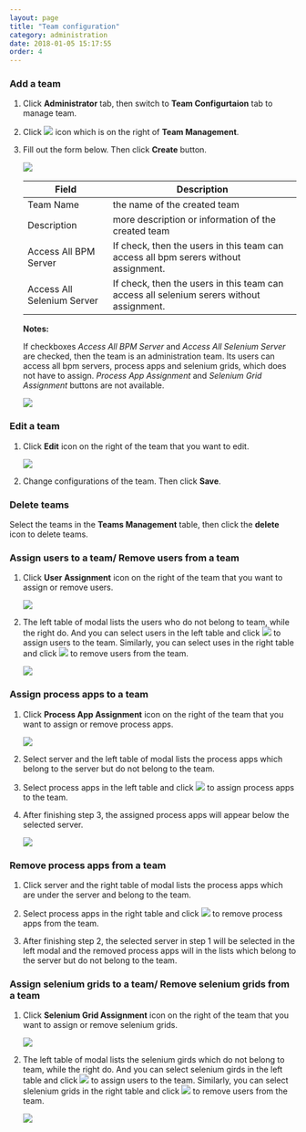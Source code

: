 ```yaml
---
layout: page
title: "Team configuration"
category: administration
date: 2018-01-05 15:17:55
order: 4
---
```


### Add a team
  1. Click **Administrator** tab, then switch to  **Team Configurtaion** tab to manage team.  
  
  2. Click ![][add_icon] icon which is on the right of **Team Management**.
  
  3. Fill out the form below. Then click **Create** button.
  
     ![][administrator_add_team]
     
     |   Field                | Description |
     |------------------------|-------------|                                          
     | Team    Name           | the name of the created team|  
     | Description            | more description or information of the created team|
     | Access All BPM Server  | If check, then the users in this team can access all bpm serers without assignment.|
     | Access All Selenium Server  | If check, then the users in this team can access all selenium serers without assignment.|
     
     **Notes:**
   
     If checkboxes *Access All BPM Server* and *Access All Selenium Server* are checked, then the team is an administration team. Its users can access all bpm servers, process apps and selenium grids, which does not have to assign. *Process App Assignment* and *Selenium Grid Assignment* buttons are not available.
     
     ![][administration_super_team]
 
### Edit a team

  1. Click **Edit** icon on the right of the team that you want to edit.
  
     ![][administrator_edit_team]
     
  2. Change configurations of the team. Then click **Save**.
  
### Delete teams

  Select the teams in the **Teams Management** table, then click the **delete** icon to delete teams. 
  
### Assign users to a team/ Remove users from a team

  1. Click **User Assignment** icon on the right of the team that you want to assign or remove users.
  
     ![][administrator_assign_user]
     
  2. The left table of modal lists the users who do not belong to team, while the right do. And you can select users in the left table and click ![][administrator_assign_button] to assign users to the team. Similarly, you can select uses in the right table and click ![][administrator_remove_button] to remove users from the team.

     ![][administrator_assign]
     
### Assign process apps to a team

  1. Click **Process App Assignment** icon on the right of the team that you want to assign or remove process apps.
  
     ![][administrator_assign_processapps]
     
  2. Select server and the left table of modal lists the process apps which belong to the server but do not belong to the team.
  
  3. Select process apps in the left table and click ![][administrator_assign_button] to assign process apps to the team.
  
  4. After finishing step 3, the assigned process apps will appear below the selected server.
  
     ![][administrator_assign_process_apps]
     
### Remove process apps from a team
  
  1. Click server and the right table of modal lists the process apps which are under the server and belong to the team.
  
  2. Select process apps in the right table and click ![][administrator_remove_button] to remove process apps from the team.
  
  3. After finishing step 2, the selected server in step 1 will be selected in the left modal and the removed process apps will in the lists which belong to the server but do not belong to the team.
  
### Assign selenium grids to a team/ Remove selenium grids from a team

  1. Click **Selenium Grid Assignment** icon on the right of the team that you want to assign or remove selenium grids.
  
     ![][administrator_assign_selenium_grid]
     
  2. The left table of modal lists the selenium girds which do not belong to team, while the right do. And you can select selenium girds in the left table and click ![][administrator_assign_button] to assign users to the team. Similarly, you can select slelenium grids in the right table and click ![][administrator_remove_button] to remove users from the team.

     ![][administrator_assign_seleniumgrds]
     
     
     
     
     
     
     
[add_icon]: ../images/administrator/Administrator_add_icon.png
[administrator_add_team]: ../images/administrator/administrator_add_team.png
[administrator_edit_team]: ../images/administrator/administrator_edit_team.png
[administrator_assign_user]: ../images/administrator/administrator_assign_user.png
[administrator_assign_button]: ../images/administrator/administrator_assign_button.png
[administrator_remove_button]: ../images/administrator/administrator_remove_button.png
[administrator_assign]: ../images/administrator/administrator_assign.png
[administrator_assign_processapps]: ../images/administrator/administrator_assign_processapps.png
[administrator_assign_selenium_grid]: ../images/administrator/administrator_assign_selenium_grid.png
[administrator_assign_seleniumgrds]: ../images/administrator/administrator_assign_seleniumgrds.png
[administrator_assign_process_apps]: ../images/administrator/administrator_assign_process_apps.png
[administration_super_team]: ../images/administrator/administration_super_team.png

